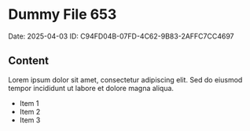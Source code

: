 # Dummy File 653

Date: 2025-04-03
ID: C94FD04B-07FD-4C62-9B83-2AFFC7CC4697

## Content

Lorem ipsum dolor sit amet, consectetur adipiscing elit.
Sed do eiusmod tempor incididunt ut labore et dolore magna aliqua.

* Item 1
* Item 2
* Item 3
